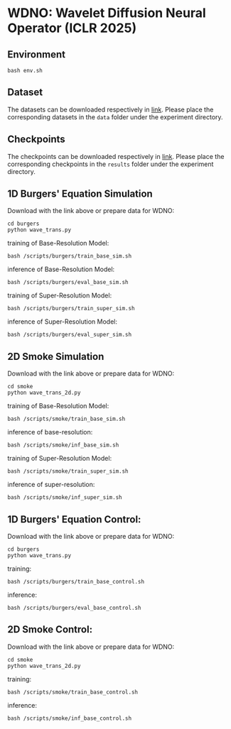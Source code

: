 # WDNO: Wavelet Diffusion Neural Operator (ICLR 2025)




## Environment
```code
bash env.sh
```

## Dataset
The datasets can be downloaded respectively in [link](https://drive.google.com/drive/folders/1W1tbQ7ltIDEQdHzUarFo9EYMe4ngxXcz).
Please place the corresponding datasets in the `data` folder under the experiment directory.

## Checkpoints
The checkpoints can be downloaded respectively in [link](https://drive.google.com/drive/folders/1W1tbQ7ltIDEQdHzUarFo9EYMe4ngxXcz).
Please place the corresponding checkpoints in the `results` folder under the experiment directory.

## 1D Burgers' Equation Simulation
Download with the link above or prepare data for WDNO:
```code
cd burgers
python wave_trans.py
```
training of Base-Resolution Model:
```code
bash /scripts/burgers/train_base_sim.sh
```
inference of Base-Resolution Model:
```code
bash /scripts/burgers/eval_base_sim.sh
```
training of Super-Resolution Model:
```code
bash /scripts/burgers/train_super_sim.sh
```
inference of Super-Resolution Model:
```code
bash /scripts/burgers/eval_super_sim.sh
```

## 2D Smoke Simulation
Download with the link above or prepare data for WDNO:
```code
cd smoke
python wave_trans_2d.py
```
training of Base-Resolution Model:
```code
bash /scripts/smoke/train_base_sim.sh
```
inference of base-resolution:
```code
bash /scripts/smoke/inf_base_sim.sh
```
training of Super-Resolution Model:
```code
bash /scripts/smoke/train_super_sim.sh
```
inference of super-resolution:
```code
bash /scripts/smoke/inf_super_sim.sh
```

## 1D Burgers' Equation Control:
Download with the link above or prepare data for WDNO:
```code
cd burgers
python wave_trans.py
```
training:
```code
bash /scripts/burgers/train_base_control.sh
```
inference:
```code
bash /scripts/burgers/eval_base_control.sh
```

## 2D Smoke Control:
Download with the link above or prepare data for WDNO:
```code
cd smoke
python wave_trans_2d.py
```
training:
```code
bash /scripts/smoke/train_base_control.sh
```
inference:
```code
bash /scripts/smoke/inf_base_control.sh
